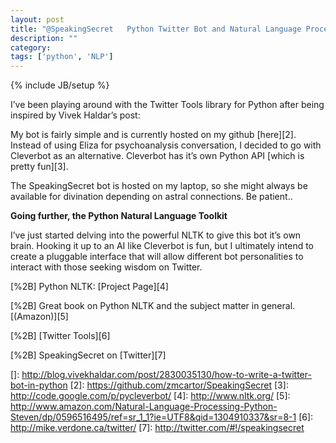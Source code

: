 ```yaml
---
layout: post
title: "@SpeakingSecret   Python Twitter Bot and Natural Language Processing"
description: ""
category: 
tags: ['python', 'NLP']
---
```

{% include JB/setup %}

I’ve been playing around with the Twitter Tools library for Python after being inspired by Vivek Haldar’s post: 



My bot is fairly simple and is currently hosted on my github [here][2]. Instead of using Eliza for psychoanalysis conversation, I decided to go with Cleverbot as an alternative. Cleverbot has it’s own Python API [which is pretty fun][3].

The SpeakingSecret bot is hosted on my laptop, so she might always be available for divination depending on astral connections. Be patient..

**Going further, the Python Natural Language Toolkit**

I’ve just started delving into the powerful NLTK to give this bot it’s own brain. Hooking it up to an AI like Cleverbot is fun, but I ultimately intend to create a pluggable interface that will allow different bot personalities to interact with those seeking wisdom on Twitter. 

[%2B] Python NLTK: [Project Page][4]

[%2B] Great book on Python NLTK and the subject matter in general. [(Amazon)][5]

[%2B] [Twitter Tools][6]

[%2B] SpeakingSecret on [Twitter][7]

 []: http://blog.vivekhaldar.com/post/2830035130/how-to-write-a-twitter-bot-in-python
 [2]: https://github.com/zmcartor/SpeakingSecret
 [3]: http://code.google.com/p/pycleverbot/
 [4]: http://www.nltk.org/
 [5]: http://www.amazon.com/Natural-Language-Processing-Python-Steven/dp/0596516495/ref=sr_1_1?ie=UTF8&qid=1304910337&sr=8-1
 [6]: http://mike.verdone.ca/twitter/
 [7]: http://twitter.com/#!/speakingsecret  
